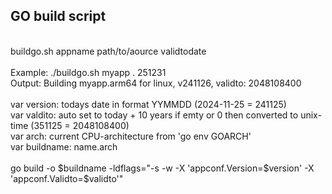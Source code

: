 <h2>GO build script</h2>
<br>
buildgo.sh appname path/to/aource validtodate<br>
<br>
Example: ./buildgo.sh myapp . 251231<br>
Output: Building myapp.arm64 for linux, v241126, validto: 2048108400<br>
<br>
var version: todays date in format YYMMDD (2024-11-25 = 241125)<br>
var valdito: auto set to today + 10 years if emty or 0 then converted to unix-time (351125 = 2048108400)<br>
var arch: current CPU-architecture from 'go env GOARCH'<br>
var buildname: name.arch<br>
<br>
go build -o $buildname -ldflags="-s -w -X 'appconf.Version=$version' -X 'appconf.Validto=$validto'"<br>

